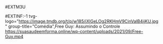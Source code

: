 #EXTM3U

#EXTINF:-1 tvg-logo="https://image.tmdb.org/t/p/w185/jXlGeLOg2RKHmV9CinVaIB4ijKU.jpg" group-title="Comédia",Free Guy: Assumindo o Controle
https://suasaudeemforma.online/wp-content/uploads/2021/09/Free-Guy.mp4
